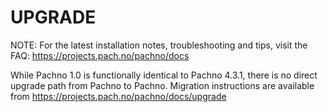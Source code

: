 UPGRADE
=======

NOTE: For the latest installation notes, troubleshooting and tips,
visit the FAQ: https://projects.pach.no/pachno/docs

While Pachno 1.0 is functionally identical to Pachno 4.3.1, there is
no direct upgrade path from Pachno to Pachno. Migration instructions
are available from https://projects.pach.no/pachno/docs/upgrade
